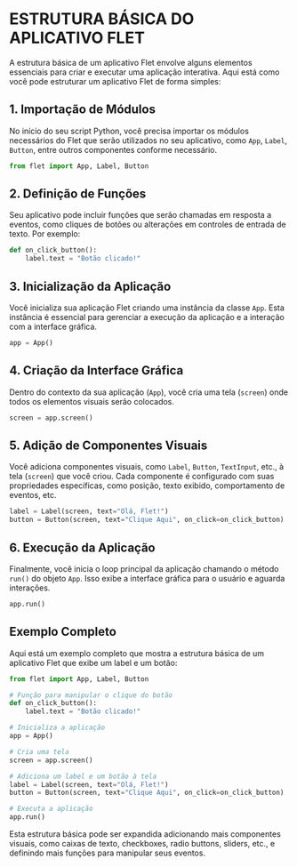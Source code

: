 # ESTRUTURA BÁSICA DO APLICATIVO FLET
A estrutura básica de um aplicativo Flet envolve alguns elementos essenciais para criar e executar uma aplicação interativa. Aqui está como você pode estruturar um aplicativo Flet de forma simples:

## 1. Importação de Módulos
No início do seu script Python, você precisa importar os módulos necessários do Flet que serão utilizados no seu aplicativo, como `App`, `Label`, `Button`, entre outros componentes conforme necessário.

```python
from flet import App, Label, Button
```

## 2. Definição de Funções
Seu aplicativo pode incluir funções que serão chamadas em resposta a eventos, como cliques de botões ou alterações em controles de entrada de texto. Por exemplo:

```python
def on_click_button():
    label.text = "Botão clicado!"
```

## 3. Inicialização da Aplicação
Você inicializa sua aplicação Flet criando uma instância da classe `App`. Esta instância é essencial para gerenciar a execução da aplicação e a interação com a interface gráfica.

```python
app = App()
```

## 4. Criação da Interface Gráfica
Dentro do contexto da sua aplicação (`App`), você cria uma tela (`screen`) onde todos os elementos visuais serão colocados.

```python
screen = app.screen()
```

## 5. Adição de Componentes Visuais
Você adiciona componentes visuais, como `Label`, `Button`, `TextInput`, etc., à tela (`screen`) que você criou. Cada componente é configurado com suas propriedades específicas, como posição, texto exibido, comportamento de eventos, etc.

```python
label = Label(screen, text="Olá, Flet!")
button = Button(screen, text="Clique Aqui", on_click=on_click_button)
```

## 6. Execução da Aplicação
Finalmente, você inicia o loop principal da aplicação chamando o método `run()` do objeto `App`. Isso exibe a interface gráfica para o usuário e aguarda interações.

```python
app.run()
```

## Exemplo Completo
Aqui está um exemplo completo que mostra a estrutura básica de um aplicativo Flet que exibe um label e um botão:

```python
from flet import App, Label, Button

# Função para manipular o clique do botão
def on_click_button():
    label.text = "Botão clicado!"

# Inicializa a aplicação
app = App()

# Cria uma tela
screen = app.screen()

# Adiciona um label e um botão à tela
label = Label(screen, text="Olá, Flet!")
button = Button(screen, text="Clique Aqui", on_click=on_click_button)

# Executa a aplicação
app.run()
```

Esta estrutura básica pode ser expandida adicionando mais componentes visuais, como caixas de texto, checkboxes, radio buttons, sliders, etc., e definindo mais funções para manipular seus eventos.